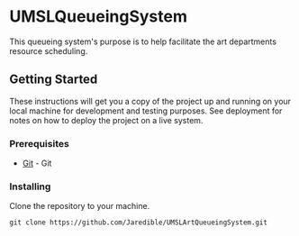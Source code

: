 # UMSLQueueingSystem

This queueing system's purpose is to help facilitate the art departments resource scheduling.

## Getting Started

These instructions will get you a copy of the project up and running on your local machine for development and testing purposes. See deployment for notes on how to deploy the project on a live system.

### Prerequisites

* [Git](https://git-scm.com) - Git

### Installing

Clone the repository to your machine.

```
git clone https://github.com/Jaredible/UMSLArtQueueingSystem.git
```
